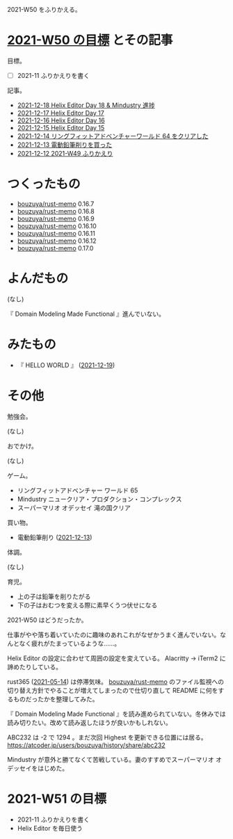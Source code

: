 2021-W50 をふりかえる。

# [2021-W50 の目標][2021-12-12] とその記事

目標。

- ☐ 2021-11 ふりかえりを書く

記事。

- [2021-12-18 Helix Editor Day 18 & Mindustry 進捗][2021-12-18]
- [2021-12-17 Helix Editor Day 17][2021-12-17]
- [2021-12-16 Helix Editor Day 16][2021-12-16]
- [2021-12-15 Helix Editor Day 15][2021-12-15]
- [2021-12-14 リングフィットアドベンチャーワールド 64 をクリアした][2021-12-14]
- [2021-12-13 電動鉛筆削りを買った][2021-12-13]
- [2021-12-12 2021-W49 ふりかえり][2021-12-12]

# つくったもの

- [bouzuya/rust-memo] 0.16.7
- [bouzuya/rust-memo] 0.16.8
- [bouzuya/rust-memo] 0.16.9
- [bouzuya/rust-memo] 0.16.10
- [bouzuya/rust-memo] 0.16.11
- [bouzuya/rust-memo] 0.16.12
- [bouzuya/rust-memo] 0.17.0

# よんだもの

(なし)

『 Domain Modeling Made Functional 』進んでいない。

# みたもの

- 『 HELLO WORLD 』 ([2021-12-19])

# その他

勉強会。

(なし)

おでかけ。

(なし)

ゲーム。

- リングフィットアドベンチャー ワールド 65
- Mindustry ニュークリア・プロダクション・コンプレックス
- スーパーマリオ オデッセイ 滝の国クリア

買い物。

- 電動鉛筆削り ([2021-12-13])

体調。

(なし)

育児。

- 上の子は鉛筆を削りたがる
- 下の子はおむつを変える際に素早くうつ伏せになる

2021-W50 はどうだったか。

仕事がやや落ち着いていたのに趣味のあれこれがなぜかうまく進んでいない。なんとなく疲れがたまっているような……。

Helix Editor の設定に合わせて周囲の設定を変えている。 Alacritty -> iTerm2 に諦めたりしている。

rust365 ([2021-05-14]) は停滞気味。 [bouzuya/rust-memo] のファイル監視への切り替え方針でやることが増えてしまったので仕切り直して README に何をするものだったかを整理してみた。

『 Domain Modeling Made Functional 』を読み進められていない。冬休みでは読み切りたい。改めて読み返したほうが良いかもしれない。

ABC232 は -2 で 1294 。まだ次回 Highest を更新できる位置には居る。 <https://atcoder.jp/users/bouzuya/history/share/abc232>

Mindustry が意外と勝てなくて苦戦している。妻のすすめでスーパーマリオ オデッセイをはじめた。

# 2021-W51 の目標

- 2021-11 ふりかえりを書く
- Helix Editor を毎日使う

[2021-05-14]: https://blog.bouzuya.net/2021/05/14/
[2021-12-12]: https://blog.bouzuya.net/2021/12/12/
[2021-12-13]: https://blog.bouzuya.net/2021/12/13/
[2021-12-14]: https://blog.bouzuya.net/2021/12/14/
[2021-12-15]: https://blog.bouzuya.net/2021/12/15/
[2021-12-16]: https://blog.bouzuya.net/2021/12/16/
[2021-12-17]: https://blog.bouzuya.net/2021/12/17/
[2021-12-18]: https://blog.bouzuya.net/2021/12/18/
[2021-12-19]: https://blog.bouzuya.net/2021/12/19/
[bouzuya/rust-memo]: https://github.com/bouzuya/rust-memo
